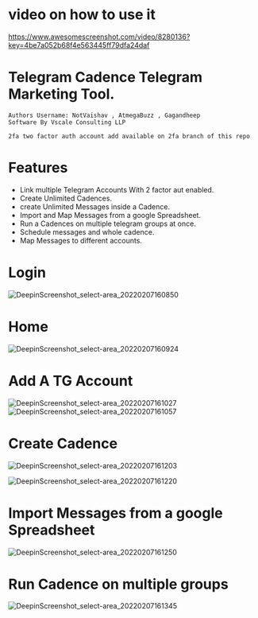 # video on how to use it
https://www.awesomescreenshot.com/video/8280136?key=4be7a052b68f4e563445ff79dfa24daf


# Telegram Cadence Telegram Marketing Tool.
```
Authors Username: NotVaishav , AtmegaBuzz , Gagandheep
Software By Vscale Consulting LLP
```
```
2fa two factor auth account add available on 2fa branch of this repo
```

# Features
  - Link multiple Telegram Accounts With 2 factor aut enabled.
  - Create Unlimited Cadences.
  - create Unlimited Messages inside a Cadence.
  - Import and Map Messages from a google Spreadsheet.
  - Run a Cadences on multiple telegram groups at once.
  - Schedule messages and whole cadence.
  - Map Messages to different accounts.

# Login
![DeepinScreenshot_select-area_20220207160850](https://user-images.githubusercontent.com/68425016/152773963-95e6807b-bdac-494f-b3dd-fd20514164a2.png)

# Home
![DeepinScreenshot_select-area_20220207160924](https://user-images.githubusercontent.com/68425016/152774049-30947798-aa93-4530-b4be-6de3c9a504f1.png)

# Add A TG Account
![DeepinScreenshot_select-area_20220207161027](https://user-images.githubusercontent.com/68425016/152774160-34a30d38-ee2f-483e-9382-3dde495267a7.png)
![DeepinScreenshot_select-area_20220207161057](https://user-images.githubusercontent.com/68425016/152774189-37ad4f02-0b59-4a4e-b975-43b8946fa5db.png)

# Create Cadence 
![DeepinScreenshot_select-area_20220207161203](https://user-images.githubusercontent.com/68425016/152774253-7ae4584c-c0b4-40b1-8c64-f207df44ece6.png)

![DeepinScreenshot_select-area_20220207161220](https://user-images.githubusercontent.com/68425016/152774295-7401a260-e0e2-48e7-a768-cd82a2c7c08f.png)

# Import Messages from a google Spreadsheet
![DeepinScreenshot_select-area_20220207161250](https://user-images.githubusercontent.com/68425016/152774398-f1b0b237-ed7f-4236-a195-80401b8434db.png)

# Run Cadence on multiple groups
![DeepinScreenshot_select-area_20220207161345](https://user-images.githubusercontent.com/68425016/152774466-d7437773-acf2-4404-9936-5b76e0251ccb.png)
